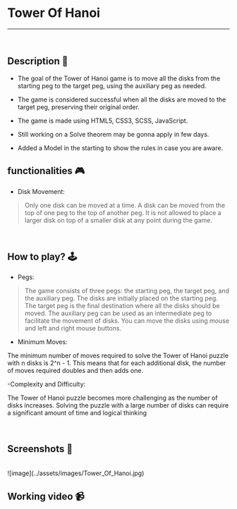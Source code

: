 # **Tower Of Hanoi** 

---

<br>

## **Description 📃**

- The goal of the Tower of Hanoi game is to move all the disks from the starting peg to the target peg, using the auxiliary peg as needed.

- The game is considered successful when all the disks are moved to the target peg, preserving their original order.

- The game is made using HTML5, CSS3, SCSS, JavaScript.

- Still working on a Solve theorem may be gonna apply in few days.

- Added a Model in the starting to show the rules in case  you are aware.

## **functionalities 🎮**

- Disk Movement:

> Only one disk can be moved at a time.
> A disk can be moved from the top of one peg to the top of another peg.
> It is not allowed to place a larger disk on top of a smaller disk at any point during the game.

<br>

## **How to play? 🕹️**
<!-- add the steps how to play games -->
-  Pegs:

> The game consists of three pegs: the starting peg, the target peg, and the auxiliary peg.
> The disks are initially placed on the starting peg.
> The target peg is the final destination where all the disks should be moved.
> The auxiliary peg can be used as an intermediate peg to facilitate the movement of disks.
> You can move the disks using mouse and left and right mouse buttons.

- Minimum Moves:

The minimum number of moves required to solve the Tower of Hanoi puzzle with n disks is 2^n - 1.
This means that for each additional disk, the number of moves required doubles and then adds one.

-Complexity and Difficulty:

The Tower of Hanoi puzzle becomes more challenging as the number of disks increases.
Solving the puzzle with a large number of disks can require a significant amount of time and logical thinking

<br>

## **Screenshots 📸**

<br>
<!-- add your screenshots like this -->
![image](../assets/images/Tower_Of_Hanoi.jpg) 

<br>

## **Working video 📹**
<!-- add your working video over here -->
